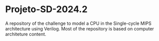 # Projeto-SD-2024.2
A repository of the challenge to model a CPU in the Single-cycle MIPS architecture using Verilog.
Most of the repository is based on computer architeture content. 
